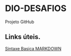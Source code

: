 # DIO-DESAFIOS
Projeto GitHub

## Links úteis.
[Sintaxe Basica MARKDOWN](https://www.markdownguide.org/basic-syntax/)
